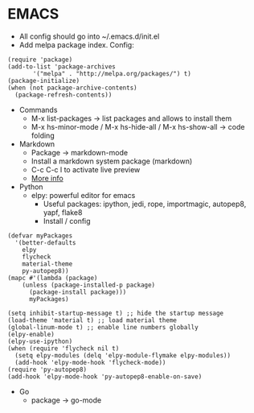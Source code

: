 # EMACS

* All config should go into ~/.emacs.d/init.el
* Add melpa package index. Config:

```
(require 'package)
(add-to-list 'package-archives
       '("melpa" . "http://melpa.org/packages/") t)
(package-initialize)
(when (not package-archive-contents)
  (package-refresh-contents))
```

* Commands
  * M-x list-packages -> list packages and allows to install them
  * M-x hs-minor-mode / M-x hs-hide-all / M-x hs-show-all -> code folding
* Markdown
  * Package -> markdown-mode
  * Install a markdown system package (markdown)
  * C-c C-c l to activate live preview
  * [More info](https://jblevins.org/projects/markdown-mode/)
* Python
  * elpy: powerful editor for emacs
    * Useful packages: ipython, jedi, rope, importmagic, autopep8, yapf, flake8
    * Install / config
	
```
(defvar myPackages
  '(better-defaults
    elpy
    flycheck
    material-theme
    py-autopep8))
(mapc #'(lambda (package)
    (unless (package-installed-p package)
      (package-install package)))
      myPackages)
	  
(setq inhibit-startup-message t) ;; hide the startup message
(load-theme 'material t) ;; load material theme
(global-linum-mode t) ;; enable line numbers globally
(elpy-enable)
(elpy-use-ipython)
(when (require 'flycheck nil t)
  (setq elpy-modules (delq 'elpy-module-flymake elpy-modules))
  (add-hook 'elpy-mode-hook 'flycheck-mode))
(require 'py-autopep8)
(add-hook 'elpy-mode-hook 'py-autopep8-enable-on-save)
```
	
* Go
  * package -> go-mode
  

